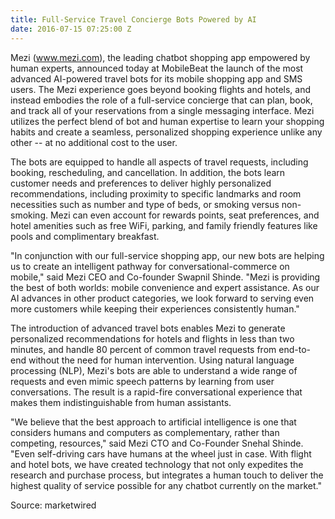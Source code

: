 ```yaml
---
title: Full-Service Travel Concierge Bots Powered by AI
date: 2016-07-15 07:25:00 Z
---
```


Mezi (www.mezi.com), the leading chatbot shopping app empowered by human experts, announced today at MobileBeat the launch of the most advanced AI-powered travel bots for its mobile shopping app and SMS users. The Mezi experience goes beyond booking flights and hotels, and instead embodies the role of a full-service concierge that can plan, book, and track all of your reservations from a single messaging interface. Mezi utilizes the perfect blend of bot and human expertise to learn your shopping habits and create a seamless, personalized shopping experience unlike any other -- at no additional cost to the user.

The bots are equipped to handle all aspects of travel requests, including booking, rescheduling, and cancellation. In addition, the bots learn customer needs and preferences to deliver highly personalized recommendations, including proximity to specific landmarks and room necessities such as number and type of beds, or smoking versus non-smoking. Mezi can even account for rewards points, seat preferences, and hotel amenities such as free WiFi, parking, and family friendly features like pools and complimentary breakfast.

"In conjunction with our full-service shopping app, our new bots are helping us to create an intelligent pathway for conversational-commerce on mobile," said Mezi CEO and Co-founder Swapnil Shinde. "Mezi is providing the best of both worlds: mobile convenience and expert assistance. As our AI advances in other product categories, we look forward to serving even more customers while keeping their experiences consistently human."

The introduction of advanced travel bots enables Mezi to generate personalized recommendations for hotels and flights in less than two minutes, and handle 80 percent of common travel requests from end-to-end without the need for human intervention. Using natural language processing (NLP), Mezi's bots are able to understand a wide range of requests and even mimic speech patterns by learning from user conversations. The result is a rapid-fire conversational experience that makes them indistinguishable from human assistants.

"We believe that the best approach to artificial intelligence is one that considers humans and computers as complementary, rather than competing, resources," said Mezi CTO and Co-Founder Snehal Shinde. "Even self-driving cars have humans at the wheel just in case. With flight and hotel bots, we have created technology that not only expedites the research and purchase process, but integrates a human touch to deliver the highest quality of service possible for any chatbot currently on the market."

Source: marketwired